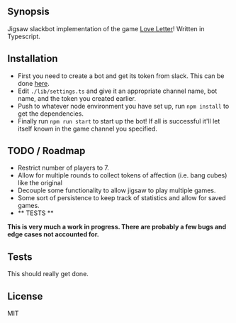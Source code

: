 ## Synopsis

Jigsaw slackbot implementation of the game [Love Letter](https://boardgamegeek.com/boardgame/129622/love-letter)!  Written in Typescript.  

## Installation

* First you need to create a bot and get its token from slack.  This can be done [here](https://my.slack.com/services/new/bot).
* Edit `./lib/settings.ts` and give it an appropriate channel name, bot name, and the token you created earlier.
* Push to whatever node environment you have set up, run `npm install` to get the dependencies.
* Finally run `npm run start` to start up the bot! If all is successful it'll let itself known in the game channel you specified.


## TODO / Roadmap
* Restrict number of players to 7.
* Allow for multiple rounds to collect tokens of affection (i.e. bang cubes) like the original
* Decouple some functionality to allow jigsaw to play multiple games.
* Some sort of persistence to keep track of statistics and allow for saved games.
* ** TESTS **

**This is very much a work in progress. There are probably a few bugs and edge cases not accounted for.**

## Tests

This should really get done.

## License

MIT